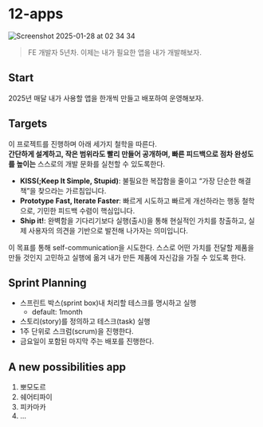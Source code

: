 # 12-apps  

![Screenshot 2025-01-28 at 02 34 34](https://github.com/user-attachments/assets/476920be-ebf5-4016-9650-38d35e44a969)


> FE 개발자 5년차. 이제는 내가 필요한 앱을 내가 개발해보자.

## Start
2025년 매달 내가 사용할 앱을 한개씩 만들고 배포하여 운영해보자.

## Targets
이 프로젝트를 진행하며 아래 세가지 철학을 따른다.  
**간단하게 설계하고, 작은 범위라도 빨리 만들어 공개하며, 빠른 피드백으로 점차 완성도를 높이는** 스스로의 개발 문화를 실천할 수 있도록한다.


- **KISS(;Keep It Simple, Stupid)**: 불필요한 복잡함을 줄이고 “가장 단순한 해결책”을 찾으라는 가르침입니다.
- **Prototype Fast, Iterate Faster**: 빠르게 시도하고 빠르게 개선하라는 행동 철학으로, 기민한 피드백 수렴이 핵심입니다.
- **Ship it!**: 완벽함을 기다리기보다 실행(출시)을 통해 현실적인 가치를 창출하고, 실제 사용자의 의견을 기반으로 발전해 나가자는 의미입니다.


이 목표를 통해 self-communication을 시도한다. 스스로 어떤 가치를 전달할 제품을 만들 것인지 고민하고 실행에 옮겨 내가 만든 제품에 자신감을 가질 수 있도록 한다.

## Sprint Planning
- 스프린트 박스(sprint box)내 처리할 테스크를 명시하고 실행
	- default: 1month
- 스토리(story)를 정의하고 테스크(task) 실행
- 1주 단위로 스크럼(scrum)을 진행한다.
- 금요일이 포함된 마지막 주는 배포를 진행한다.

## **A new possibilities app**
1. 뽀모도르
2. 쉐어티파이
3. 피카마카
4. ...
